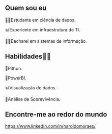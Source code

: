 ## Quem  sou eu


👩‍💻Estudante em ciência de dados.

📊Experiente em infraestrutura de TI.

👩‍🎓Bacharel em sistemas de informação.


## Habilidades👩‍💻  

🐍Pithon. 

🧮PowerBI.

📊Visualização de dados.

🧪Análise de Sobrevivência.

## Encontre-me ao redor do mundo

https://www.linkedin.com/in/haroldomoraes/
